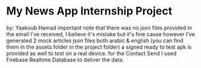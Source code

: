# My News App Internship Project
by: Yaakoub Hamad
important note that there was no json files provided in the email I've received, I believe it's mistake but it's fine cause however I've generated 2 mock articles json files both arabic & english (you can find them in the assets folder in the project folder)
a signed ready to test apk is provided as well to test on a real device.
for the Contact Send I used Firebase Realtime Database to deliver the data.
